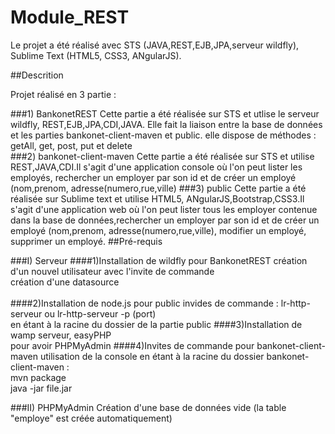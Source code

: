 # Module_REST

Le projet a été réalisé avec STS (JAVA,REST,EJB,JPA,serveur wildfly), Sublime Text (HTML5, CSS3, ANgularJS).

##Descrition

Projet réalisé en 3 partie : 

###1) BankonetREST
Cette partie a été réalisée sur STS et utlise le serveur wildfly, REST,EJB,JPA,CDI,JAVA. Elle fait la liaison entre
la base de données et les parties bankonet-client-maven et public. elle dispose de méthodes : getAll, get, post, put et delete
<br>
###2) bankonet-client-maven
Cette partie a été réalisée sur STS et utilise REST,JAVA,CDI.Il s'agit d'une application console où l'on peut lister les employés, 
rechercher un employer par son id et de créer un employé (nom,prenom, adresse(numero,rue,ville)
###3) public
Cette partie a été réalisée sur Sublime text et utilise HTML5, ANgularJS,Bootstrap,CSS3.Il s'agit d'une application web où l'on peut
lister tous les employer contenue dans la base de données,rechercher un employer par son id et de créer un employé 
(nom,prenom, adresse(numero,rue,ville), modifier un employé, supprimer un employé.
##Pré-requis

###I) Serveur
####1)Installation de wildfly pour BankonetREST
création d'un nouvel utilisateur avec l'invite de commande<br>
création d'une datasource<br><br>
####2)Installation de node.js pour public
invides de commande : lr-http-serveur ou lr-http-serveur  -p (port)<br> en étant à la racine du dossier de la partie public
####3)Installation de wamp serveur, easyPHP<br> 
pour avoir PHPMyAdmin
####4)Invites de commande pour bankonet-client-maven
utilisation de la console en étant à la racine du dossier bankonet-client-maven : <br>
mvn package <br>
java -jar file.jar

###II) PHPMyAdmin
Création d'une base de données vide (la table "employe" est créée automatiquement)
